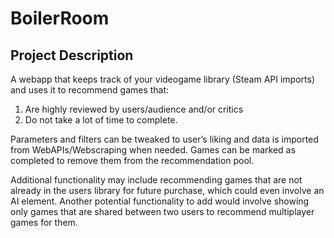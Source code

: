 # BoilerRoom

## Project Description

A webapp that keeps track of your videogame library (Steam API imports) and uses it to recommend games that: 
1. Are highly reviewed by users/audience and/or critics
2. Do not take a lot of time to complete.

Parameters and filters can be tweaked to user’s liking and data is imported from WebAPIs/Webscraping when needed. Games can be marked as completed to remove them from the recommendation pool. 

Additional functionality may include recommending games that are not already in the users library for future purchase, which could even involve an AI element. Another potential functionality to add would involve showing only games that are shared between two users to recommend multiplayer games for them.
